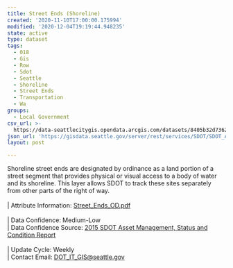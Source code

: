 ```yaml
---
title: Street Ends (Shoreline)
created: '2020-11-10T17:00:00.175994'
modified: '2020-12-04T19:19:44.948235'
state: active
type: dataset
tags:
  - 018
  - Gis
  - Row
  - Sdot
  - Seattle
  - Shoreline
  - Street Ends
  - Transportation
  - Wa
groups:
  - Local Government
csv_url: >-
  https://data-seattlecitygis.opendata.arcgis.com/datasets/8405b32d73624bb88119678e4eebc353_11.csv?outSR=%7B%22latestWkid%22%3A2926%2C%22wkid%22%3A2926%7D
json_url: 'https://gisdata.seattle.gov/server/rest/services/SDOT/SDOT_Assets/MapServer/11'
layout: post

---
```

Shoreline street ends are designated by ordinance as a land portion of a street segment that provides physical or visual access to a body of water and its shoreline.  This layer allows SDOT to track these sites separately from other parts of the right of way.  <br /><br />| Attribute Information: <a href='https://www.seattle.gov/Documents/Departments/SDOT/GIS/Street_Ends_OD.pdf' rel='nofollow ugc' target='_blank'>Street_Ends_OD.pdf</a> <br /><br />| Data Confidence: Medium-Low
<br />| Data Confidence Source: <a href='https://www.seattle.gov/Documents/Departments/SDOT/About/SDOT2015SCReportFinal12-7-2015.pdf' rel='nofollow ugc' target='_blank'>2015 SDOT Asset Management, Status and Condition Report</a> <br /><br />| Update Cycle: Weekly <br />| Contact Email: <a href='mailto:DOT_IT_GIS@seattle.gov' rel='nofollow ugc' target='_blank'>DOT_IT_GIS@seattle.gov</a>
